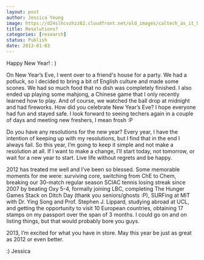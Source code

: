 ```yaml
---
layout: post
author: Jessica Yeung
image: https://d24slhcvzhzz82.cloudfront.net/old_images/caltech_as_it_happens/6a0105349b8251970b017c3535878b970b.jpg
title: Resolutions?
categories: [research]
status: Publish
date: 2013-01-03
---
```



Happy New Year! : )

On New Year’s Eve, I went over to a friend's house for a
party. We had a potluck, so I decided to bring a bit of English culture and made some scones. We had so much food that no dish was completely finished. I also ended
up playing some mahjong, a Chinese game that I only recently learned how to
play. And of course, we watched the ball
drop at midnight and had fireworks. How did you celebrate New Year’s Eve? I
hope everyone had fun and stayed safe. I look forward to seeing techers again
in a couple of days and meeting new freshers, I mean frosh :P

Do you have any resolutions for the new year? Every year, I
have the intention of keeping up with my resolutions, but I find that in the
end I always fail. So this year, I’m going to keep it simple and not make
a resolution at all. If I want to make a change, I’ll start today, not
tomorrow, or wait for a new year to start. Live life without regrets and be
happy. 

2012 has treated me well and I’ve been so blessed. Some
memorable moments for me were: surviving
core, switching from ChE to Chem, breaking our 30-match regular season SCIAC tennis
losing streak since 2007 by beating Oxy 5-4, formally joining LBC, completing
The Hunger Games Stack on Ditch Day (thank you seniors/ghosts :P), SURFing at
MIT with Dr. Ying Song and Prof. Stephen J. Lippard, studying abroad at UCL,
and getting the opportunity to visit 10 European countries, obtaining 17 stamps on
my passport over the span of 3 months. I could go on and on listing things, but
that would probably bore you guys.

2013, I’m excited for what you have in store. May this year
be just as great as 2012 or even better. 

:) Jessica

